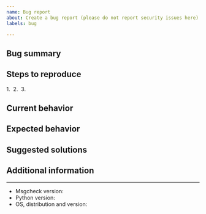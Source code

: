 ```yaml
---
name: Bug report
about: Create a bug report (please do not report security issues here)
labels: bug

---
```


## Bug summary



## Steps to reproduce

1. 
2. 
3. 

## Current behavior



## Expected behavior



## Suggested solutions



## Additional information



---

<!-- MANDATORY INFO: -->

- Msgcheck version: 
- Python version: 
- OS, distribution and version: 
